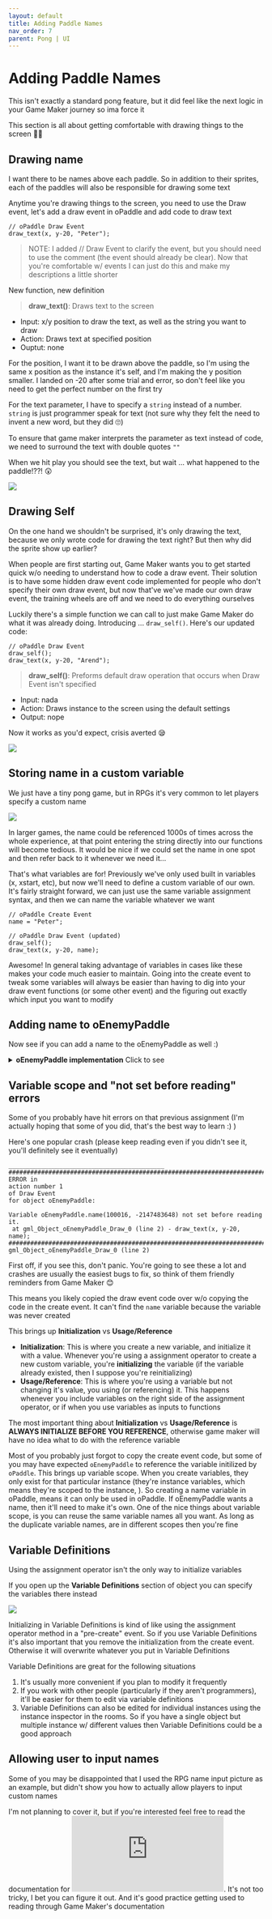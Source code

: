 ```yaml
---
layout: default
title: Adding Paddle Names
nav_order: 7
parent: Pong | UI
---
```


# Adding Paddle Names

This isn't exactly a standard pong feature, but it did feel like the next logic in your Game Maker journey so ima force it

This section is all about getting comfortable with drawing things to the screen 👩‍🎨

## Drawing name

I want there to be names above each paddle. So in addition to their sprites, each of the paddles will also be responsible for drawing some text

Anytime you're drawing things to the screen, you need to use the Draw event, let's add a draw event in oPaddle and add code to draw text

```
// oPaddle Draw Event
draw_text(x, y-20, "Peter");
```

> NOTE: I added // Draw Event to clarify the event, but you should need to use the comment (the event should already be clear). Now that you're comfortable w/ events I can just do this and make my descriptions a little shorter

New function, new definition

> **draw_text()**: Draws text to the screen
* Input: x/y position to draw the text, as well as the string you want to draw
* Action: Draws text at specified position
* Ouptut: none

For the position, I want it to be drawn above the paddle, so I'm using the same x position as the instance it's self, and I'm making the y position smaller. I landed on -20 after some trial and error, so don't feel like you need to get the perfect number on the first try

For the text parameter, I have to specify a `string` instead of a number. `string` is just programmer speak for text (not sure why they felt the need to invent a new word, but they did 🙄)

To ensure that game maker interprets the parameter as text instead of code, we need to surround the text with double quotes `""`

When we hit play you should see the text, but wait ... what happened to the paddle!??! 😲

![](../../assets/images/name_wo_paddle.png)

## Drawing Self

On the one hand we shouldn't be surprised, it's only drawing the text, because we only wrote code for drawing the text right? But then why did the sprite show up earlier?

When people are first starting out, Game Maker wants you to get started quick w/o needing to understand how to code a draw event. Their solution is to have some hidden draw event code implemented for people who don't specify their own draw event, but now that've we've made our own draw event, the training wheels are off and we need to do everything ourselves

Luckily there's a simple function we can call to just make Game Maker do what it was already doing. Introducing ... ``draw_self()``. Here's our updated code:


```
// oPaddle Draw Event
draw_self();
draw_text(x, y-20, "Arend");
```

> **draw_self()**: Preforms default draw operation that occurs when Draw Event isn't specified
* Input: nada
* Action: Draws instance to the screen using the default settings
* Output: nope

Now it works as you'd expect, crisis averted 😪

![](../../assets/images/name_w_paddle.png)


## Storing name in a custom variable

We just have a tiny pong game, but in RPGs it's very common to let players specify a custom name

![](../../assets/images/name_selection_ff7.png)

In larger games, the name could be referenced 1000s of times across the whole experience, at that point entering the string directly into our functions will become tedious. It would be nice if we could set the name in one spot and then refer back to it whenever we need it...

That's what variables are for! Previously we've only used built in variables (x, xstart, etc), but now we'll need to define a custom variable of our own. It's fairly straight forward, we can just use the same variable assignment syntax, and then we can name the variable whatever we want

```
// oPaddle Create Event
name = "Peter";

// oPaddle Draw Event (updated)
draw_self();
draw_text(x, y-20, name);
```

Awesome! In general taking advantage of variables in cases like these makes your code much easier to maintain. Going into the create event to tweak some variables will always be easier than having to dig into your draw event functions (or some other event) and the figuring out exactly which input you want to modify

## Adding name to oEnemyPaddle

Now see if you can add a name to the oEnemyPaddle as well :)

<details>
<summary><b>oEnemyPaddle implementation</b> Click to see</summary>

It should be pretty much identical to the other implementation

Luckily I have 2 names so I can play against myself :)

<pre><code>// oEnemyPaddle Create Event
name = "Arend";

// oEnemyPaddle Draw Event
draw_self();
draw_text(x, y-20, name);
</code></pre>

<img src="../../assets/images/names_on_both_paddles.png"/>

</details>


## Variable scope and "not set before reading" errors

Some of you probably have hit errors on that previous assignment (I'm actually hoping that some of you did, that's the best way to learn :) )

Here's one popular crash (please keep reading even if you didn't see it, you'll definitely see it eventually)

```
___________________________________________
############################################################################################
ERROR in
action number 1
of Draw Event
for object oEnemyPaddle:

Variable oEnemyPaddle.name(100016, -2147483648) not set before reading it.
 at gml_Object_oEnemyPaddle_Draw_0 (line 2) - draw_text(x, y-20, name);
############################################################################################
gml_Object_oEnemyPaddle_Draw_0 (line 2)
```

First off, if you see this, don't panic. You're going to see these a lot and crashes are usually the easiest bugs to fix, so think of them friendly reminders from Game Maker 😊

This means you likely copied the draw event code over w/o copying the code in the create event. It can't find the ``name`` variable because the variable was never created

This brings up **Initialization** vs **Usage/Reference**

 * **Initialization**: This is where you create a new variable, and initialize it with a value. Whenever you're using a assignment operator to create a new custom variable, you're **initializing** the variable (if the variable already existed, then I suppose you're reinitializing)
 * **Usage/Reference**: This is where you're using a variable but not changing it's value, you using (or referencing) it. This happens whenever you include variables on the right side of the assignment operator, or if when you use variables as inputs to functions

The most important thing about **Initialization** vs **Usage/Reference** is **ALWAYS INITIALIZE BEFORE YOU REFERENCE**, otherwise game maker will have no idea what to do with the reference variable

Most of you probably just forgot to copy the create event code, but some of you may have expected `oEnemyPaddle` to reference the variable initilized by `oPaddle`. This brings up variable scope. When you create variables, they only exist for that particular instance (they're instance variables, which means they're scoped to the instance, ). So creating a name variable in oPaddle, means it can only be used in oPaddle. If oEnemyPaddle wants a name, then it'll need to make it's own. One of the nice things about variable scope, is you can reuse the same variable names all you want. As long as the duplicate variable names, are in different scopes then you're fine

## Variable Definitions

Using the assignment operator isn't the only way to initialize variables

If you open up the **Variable Definitions** section of object you can specify the variables there instead

![](../../assets/images/name_as_variable_definition.png)

Initializing in Variable Definitions is kind of like using the assignment operator method in a "pre-create" event. So if you use Variable Definitions it's also important that you remove the initialization from the create event. Otherwise it will overwrite whatever you put in Variable Definitions

Variable Definitions are great for the following situations

1. It's usually more convenient if you plan to modify it frequently
1. If you work with other people (particularly if they aren't programmers), it'll be easier for them to edit via variable definitions
1. Variable Definitions can also be edited for individual instances using the instance inspector in the rooms. So if you have a single object but multiple instance w/ different values then Variable Definitions could be a good approach

## Allowing user to input names

Some of you may be disappointed that I used the RPG name input picture as an example, but didn't show you how to actually allow players to input custom names

I'm not planning to cover it, but if you're interested feel free to read the documentation for ![get_string](https://manual.yoyogames.com/GameMaker_Language/GML_Reference/Debugging/get_string.htm). It's not too tricky, I bet you can figure it out. And it's good practice getting used to reading through Game Maker's documentation
